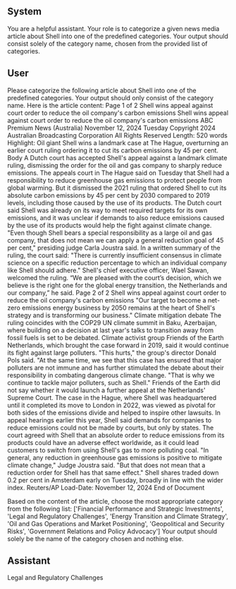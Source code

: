 ## System

You are a helpful assistant. Your role is to categorize a given news media article about Shell into one of the predefined categories. Your output should consist solely of the category name, chosen from the provided list of categories.

## User


Please categorize the following article about Shell into one of the predefined categories. 
Your output should only consist of the category name.
Here is the article content: Page 1 of 2
Shell wins appeal against court order to reduce the oil company's carbon emissions
Shell wins appeal against court order to reduce the oil company's carbon 
emissions
ABC Premium News (Australia)
November 12, 2024 Tuesday
Copyright 2024 Australian Broadcasting Corporation All Rights Reserved
Length: 520 words
Highlight: Oil giant Shell wins a landmark case at The Hague, overturning an earlier court ruling ordering it to cut 
its carbon emissions by 45 per cent. 
Body
A Dutch court has accepted Shell's appeal against a landmark climate ruling, dismissing the order for the oil and 
gas company to sharply reduce emissions.
The appeals court in The Hague said on Tuesday that Shell had a responsibility to reduce greenhouse gas 
emissions to protect people from global warming.
But it dismissed the 2021 ruling that ordered Shell to cut its absolute carbon emissions by 45 per cent by 2030 
compared to 2019 levels, including those caused by the use of its products.
The Dutch court said Shell was already on its way to meet required targets for its own emissions, and it was 
unclear if demands to also reduce emissions caused by the use of its products would help the fight against climate 
change.
"Even though Shell bears a special responsibility as a large oil and gas company, that does not mean we can 
apply a general reduction goal of 45 per cent," presiding judge Carla Joustra said.
In a written summary of the ruling, the court said: "There is currently insufficient consensus in climate science on a 
specific reduction percentage to which an individual company like Shell should adhere."
Shell's chief executive officer, Wael Sawan, welcomed the ruling.
“We are pleased with the court’s decision, which we believe is the right one for the global energy transition, the 
Netherlands and our company,” he said.
Page 2 of 2
Shell wins appeal against court order to reduce the oil company's carbon emissions
"Our target to become a net-zero emissions energy business by 2050 remains at the heart of Shell's strategy and is 
transforming our business."
Climate mitigation debate
The ruling coincides with the COP29 UN climate summit in Baku, Azerbaijan, where building on a decision at last 
year's talks to transition away from fossil fuels is set to be debated.
Climate activist group Friends of the Earth Netherlands, which brought the case forward in 2019, said it would 
continue its fight against large polluters.
"This hurts," the group's director Donald Pols said. 
"At the same time, we see that this case has ensured that major polluters are not immune and has further 
stimulated the debate about their responsibility in combating dangerous climate change.
"That is why we continue to tackle major polluters, such as Shell."
Friends of the Earth did not say whether it would launch a further appeal at the Netherlands' Supreme Court.
The case in the Hague, where Shell was headquartered until it completed its move to London in 2022, was viewed 
as pivotal for both sides of the emissions divide and helped to inspire other lawsuits.
In appeal hearings earlier this year, Shell said demands for companies to reduce emissions could not be made by 
courts, but only by states.
The court agreed with Shell that an absolute order to reduce emissions from its products could have an adverse 
effect worldwide, as it could lead customers to switch from using Shell's gas to more polluting coal.
"In general, any reduction in greenhouse gas emissions is positive to mitigate climate change," Judge Joustra said.
"But that does not mean that a reduction order for Shell has that same effect."
Shell shares traded down 0.2 per cent in Amsterdam early on Tuesday, broadly in line with the wider index.
Reuters/AP
Load-Date: November 12, 2024
End of Document

Based on the content of the article, choose the most appropriate category from the following list: ['Financial Performance and Strategic Investments', 'Legal and Regulatory Challenges', 'Energy Transition and Climate Strategy', 'Oil and Gas Operations and Market Positioning', 'Geopolitical and Security Risks', 'Government Relations and Policy Advocacy']
Your output should solely be the name of the category chosen and nothing else.
            

## Assistant

Legal and Regulatory Challenges

